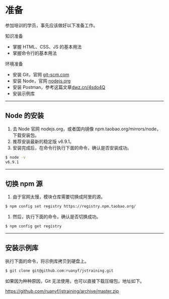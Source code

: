 # 准备

参加培训的学员，事先应该做好以下准备工作。

知识准备

- 掌握 HTML、CSS、JS 的基本用法
- 掌握命令行的基本用法

环境准备

- 安装 Git，官网 [git-scm.com](https://git-scm.com/)
- 安装 Node，官网 [nodejs.org](https://nodejs.org/)
- 安装 Postman，参考这篇文章[dwz.cn/4sdo4Q](dwz.cn/4sdo4Q)
- 安装示例库

---

## Node 的安装

1. 去 Node 官网 nodejs.org，或者国内镜像 npm.taobao.org/mirrors/node，下载安装包。
1. 推荐安装最新的稳定版 v6.9.1。
1. 安装完成后，在命令行执行下面的命令，确认是否安装成功。

```bash
$ node -v
v6.9.1
```

---

## 切换 npm 源

1. 由于官网太慢，模块仓库需要切换成阿里的源。

```bash
$ npm config set registry https://registry.npm.taobao.org/
```

1. 然后，执行下面的命令，确认是否切换成功。

```bash
$ npm config get registry
```

---

## 安装示例库

执行下面的命令，将示例库拷贝到硬盘上。

```bash
$ git clone git@github.com:ruanyf/jstraining.git
```

如果因为种种原因，Git 无法使用，也可以直接下载压缩包，地址如下。

https://github.com/ruanyf/jstraining/archive/master.zip

